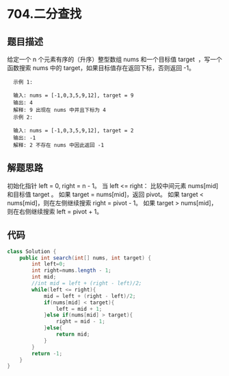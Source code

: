 # 704.二分查找

## 题目描述
给定一个 n 个元素有序的（升序）整型数组 nums 和一个目标值 target  ，写一个函数搜索 nums 中的 target，如果目标值存在返回下标，否则返回 -1。


      示例 1:

      输入: nums = [-1,0,3,5,9,12], target = 9
      输出: 4
      解释: 9 出现在 nums 中并且下标为 4
      示例 2:

      输入: nums = [-1,0,3,5,9,12], target = 2
      输出: -1
      解释: 2 不存在 nums 中因此返回 -1


## 解题思路
初始化指针 left = 0, right = n - 1。
当 left <= right：
比较中间元素 nums[mid] 和目标值 target 。
如果 target = nums[mid]，返回 pivot。
如果 target < nums[mid]，则在左侧继续搜索 right = pivot - 1。
如果 target > nums[mid]，则在右侧继续搜索 left = pivot + 1。


## 代码
```java
class Solution {
    public int search(int[] nums, int target) {
        int left=0;
        int right=nums.length - 1;
        int mid;
        //int mid = left + (right - left)/2;
        while(left <= right){
            mid = left + (right - left)/2;
            if(nums[mid] < target){
                left = mid + 1;
            }else if(nums[mid] > target){
                right = mid - 1;
            }else{
                return mid;
            }
        }
        return -1;
    }
}
```
